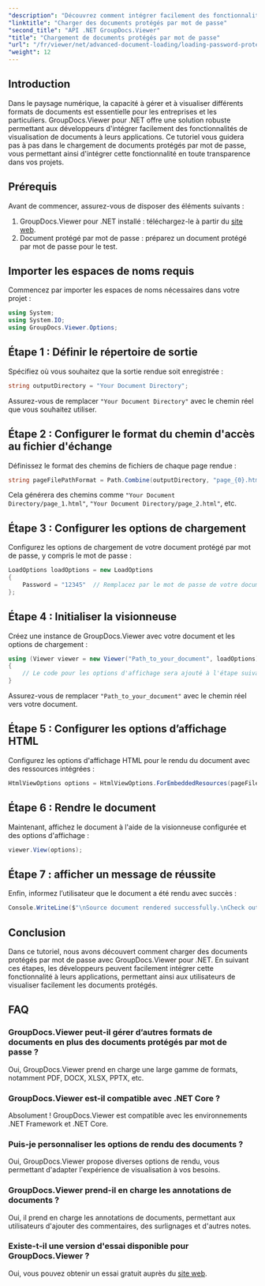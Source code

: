 ```yaml
---
"description": "Découvrez comment intégrer facilement des fonctionnalités de visualisation de documents à vos applications .NET avec GroupDocs.Viewer. Ce tutoriel propose un guide complet, étape par étape."
"linktitle": "Charger des documents protégés par mot de passe"
"second_title": "API .NET GroupDocs.Viewer"
"title": "Chargement de documents protégés par mot de passe"
"url": "/fr/viewer/net/advanced-document-loading/loading-password-protected-document/"
"weight": 12
---
```


## Introduction

Dans le paysage numérique, la capacité à gérer et à visualiser différents formats de documents est essentielle pour les entreprises et les particuliers. GroupDocs.Viewer pour .NET offre une solution robuste permettant aux développeurs d'intégrer facilement des fonctionnalités de visualisation de documents à leurs applications. Ce tutoriel vous guidera pas à pas dans le chargement de documents protégés par mot de passe, vous permettant ainsi d'intégrer cette fonctionnalité en toute transparence dans vos projets.

## Prérequis

Avant de commencer, assurez-vous de disposer des éléments suivants :

1. GroupDocs.Viewer pour .NET installé : téléchargez-le à partir du [site web](https://releases.groupdocs.com/viewer/net/).
2. Document protégé par mot de passe : préparez un document protégé par mot de passe pour le test.

## Importer les espaces de noms requis

Commencez par importer les espaces de noms nécessaires dans votre projet :

```csharp
using System;
using System.IO;
using GroupDocs.Viewer.Options;
```

## Étape 1 : Définir le répertoire de sortie

Spécifiez où vous souhaitez que la sortie rendue soit enregistrée :

```csharp
string outputDirectory = "Your Document Directory";
```
Assurez-vous de remplacer `"Your Document Directory"` avec le chemin réel que vous souhaitez utiliser.

## Étape 2 : Configurer le format du chemin d'accès au fichier d'échange

Définissez le format des chemins de fichiers de chaque page rendue :

```csharp
string pageFilePathFormat = Path.Combine(outputDirectory, "page_{0}.html");
```

Cela générera des chemins comme `"Your Document Directory/page_1.html"`, `"Your Document Directory/page_2.html"`, etc.

## Étape 3 : Configurer les options de chargement

Configurez les options de chargement de votre document protégé par mot de passe, y compris le mot de passe :

```csharp
LoadOptions loadOptions = new LoadOptions
{
    Password = "12345"  // Remplacez par le mot de passe de votre document
};
```

## Étape 4 : Initialiser la visionneuse

Créez une instance de GroupDocs.Viewer avec votre document et les options de chargement :

```csharp
using (Viewer viewer = new Viewer("Path_to_your_document", loadOptions))
{
    // Le code pour les options d'affichage sera ajouté à l'étape suivante.
}
```
Assurez-vous de remplacer `"Path_to_your_document"` avec le chemin réel vers votre document.

## Étape 5 : Configurer les options d’affichage HTML

Configurez les options d'affichage HTML pour le rendu du document avec des ressources intégrées :

```csharp
HtmlViewOptions options = HtmlViewOptions.ForEmbeddedResources(pageFilePathFormat);
```

## Étape 6 : Rendre le document

Maintenant, affichez le document à l'aide de la visionneuse configurée et des options d'affichage :

```csharp
viewer.View(options);
```

## Étape 7 : afficher un message de réussite

Enfin, informez l’utilisateur que le document a été rendu avec succès :

```csharp
Console.WriteLine($"\nSource document rendered successfully.\nCheck output in {outputDirectory}.");
```

## Conclusion

Dans ce tutoriel, nous avons découvert comment charger des documents protégés par mot de passe avec GroupDocs.Viewer pour .NET. En suivant ces étapes, les développeurs peuvent facilement intégrer cette fonctionnalité à leurs applications, permettant ainsi aux utilisateurs de visualiser facilement les documents protégés.

## FAQ

### GroupDocs.Viewer peut-il gérer d’autres formats de documents en plus des documents protégés par mot de passe ?

Oui, GroupDocs.Viewer prend en charge une large gamme de formats, notamment PDF, DOCX, XLSX, PPTX, etc.

### GroupDocs.Viewer est-il compatible avec .NET Core ?

Absolument ! GroupDocs.Viewer est compatible avec les environnements .NET Framework et .NET Core.

### Puis-je personnaliser les options de rendu des documents ?

Oui, GroupDocs.Viewer propose diverses options de rendu, vous permettant d'adapter l'expérience de visualisation à vos besoins.

### GroupDocs.Viewer prend-il en charge les annotations de documents ?

Oui, il prend en charge les annotations de documents, permettant aux utilisateurs d'ajouter des commentaires, des surlignages et d'autres notes.

### Existe-t-il une version d'essai disponible pour GroupDocs.Viewer ?

Oui, vous pouvez obtenir un essai gratuit auprès du [site web](https://releases.groupdocs.com/).